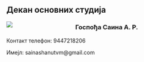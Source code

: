 <h2>Декан основних студија</h2>
<div style="width:160px; float:left; margin-right:20px;margin-bottom:6px;">
<img src="images/depts/saina.jpg"/>
</div>
<h3>Госпођа Саина А. Р.</h3>
<p>Контакт телефон: 9447218206

        

</p>
<p>Имејл: sainashanutvm@gmail.com</p>
</div>
